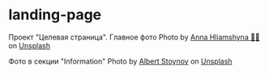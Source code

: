 # landing-page
Проект "Целевая страница".
Главное фото Photo by <a href="https://unsplash.com/@glam_ann?utm_source=unsplash&utm_medium=referral&utm_content=creditCopyText">Anna Hliamshyna 💙💛</a> on <a href="https://unsplash.com/t/nature?utm_source=unsplash&utm_medium=referral&utm_content=creditCopyText">Unsplash</a>

Фото в секции "Information" Photo by <a href="https://unsplash.com/@albertstoynov?utm_source=unsplash&utm_medium=referral&utm_content=creditCopyText">Albert Stoynov</a> on <a href="https://unsplash.com/t/nature?utm_source=unsplash&utm_medium=referral&utm_content=creditCopyText">Unsplash</a>
  
  
